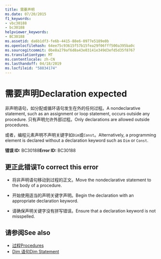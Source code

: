 ```yaml
---
title: 需要声明
ms.date: 07/20/2015
f1_keywords:
- vbc30188
- bc30188
helpviewer_keywords:
- BC30188
ms.assetid: da6b1df3-fe6b-4415-88e6-0977e5189e0b
ms.openlocfilehash: 64ee75c93615f57b15fea29f06fff500a395ba0c
ms.sourcegitcommit: 0be8a279af6d8a43e03141e349d3efd5d35f8767
ms.translationtype: MT
ms.contentlocale: zh-CN
ms.lasthandoff: 04/18/2019
ms.locfileid: "58834174"
---
```

# <a name="declaration-expected"></a><span data-ttu-id="593f2-102">需要声明</span><span class="sxs-lookup"><span data-stu-id="593f2-102">Declaration expected</span></span>
<span data-ttu-id="593f2-103">非声明语句，如分配或循环语句发生在外的任何过程。</span><span class="sxs-lookup"><span data-stu-id="593f2-103">A nondeclarative statement, such as an assignment or loop statement, occurs outside any procedure.</span></span> <span data-ttu-id="593f2-104">只有声明允许外部过程。</span><span class="sxs-lookup"><span data-stu-id="593f2-104">Only declarations are allowed outside procedures.</span></span>  
  
 <span data-ttu-id="593f2-105">或者，编程元素声明不声明关键字如`Dim`或`Const`。</span><span class="sxs-lookup"><span data-stu-id="593f2-105">Alternatively, a programming element is declared without a declaration keyword such as `Dim` or `Const`.</span></span>  
  
 <span data-ttu-id="593f2-106">**错误 ID:** BC30188</span><span class="sxs-lookup"><span data-stu-id="593f2-106">**Error ID:** BC30188</span></span>  
  
## <a name="to-correct-this-error"></a><span data-ttu-id="593f2-107">更正此错误</span><span class="sxs-lookup"><span data-stu-id="593f2-107">To correct this error</span></span>  
  
-   <span data-ttu-id="593f2-108">将非声明语句移动到过程的正文。</span><span class="sxs-lookup"><span data-stu-id="593f2-108">Move the nondeclarative statement to the body of a procedure.</span></span>  
  
-   <span data-ttu-id="593f2-109">开始使用适当的声明关键字声明。</span><span class="sxs-lookup"><span data-stu-id="593f2-109">Begin the declaration with an appropriate declaration keyword.</span></span>  
  
-   <span data-ttu-id="593f2-110">请确保声明关键字没有拼写错误。</span><span class="sxs-lookup"><span data-stu-id="593f2-110">Ensure that a declaration keyword is not misspelled.</span></span>  
  
## <a name="see-also"></a><span data-ttu-id="593f2-111">请参阅</span><span class="sxs-lookup"><span data-stu-id="593f2-111">See also</span></span>

- [<span data-ttu-id="593f2-112">过程</span><span class="sxs-lookup"><span data-stu-id="593f2-112">Procedures</span></span>](../../../visual-basic/programming-guide/language-features/procedures/index.md)
- [<span data-ttu-id="593f2-113">Dim 语句</span><span class="sxs-lookup"><span data-stu-id="593f2-113">Dim Statement</span></span>](../../../visual-basic/language-reference/statements/dim-statement.md)
